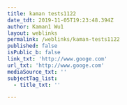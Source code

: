 ```yaml
---
title: kaman tests1122
date_tdt: 2019-11-05T19:23:48.394Z
author: Kaman1 Wu1
layout: weblinks
permalink: /weblinks/kaman-tests1122
published: false
isPublic_b: false
link_txt: 'http://www.googe.com'
url_txt: 'http://www.googe.com'
mediaSource_txt: ''
subjectTag_list:
  - title_txt: ''

---
```



